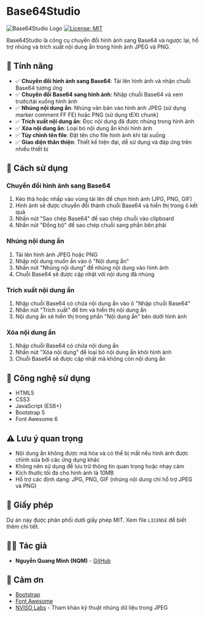# Base64Studio

![Base64Studio Logo](https://img.shields.io/badge/Base64-Studio-6c5ce7?style=for-the-badge&logo=data:image/svg+xml;base64,PHN2ZyB4bWxucz0iaHR0cDovL3d3dy53My5vcmcvMjAwMC9zdmciIHZpZXdCb3g9IjAgMCAyNCAyNCIgZmlsbD0ibm9uZSIgc3Ryb2tlPSIjZmZmZmZmIiBzdHJva2Utd2lkdGg9IjIiIHN0cm9rZS1saW5lY2FwPSJyb3VuZCIgc3Ryb2tlLWxpbmVqb2luPSJyb3VuZCIgY2xhc3M9ImZlYXRoZXIgZmVhdGhlci1jb2RlIj48cG9seWxpbmUgcG9pbnRzPSIxNiAxOCA4IDEyIDE2IDYiPjwvcG9seWxpbmU+PC9zdmc+)
[![License: MIT](https://img.shields.io/badge/License-MIT-yellow.svg)](https://opensource.org/licenses/MIT)

Base64Studio là công cụ chuyển đổi hình ảnh sang Base64 và ngược lại, hỗ trợ nhúng và trích xuất nội dung ẩn trong hình
ảnh JPEG và PNG.

## 🌟 Tính năng

- ✅ **Chuyển đổi hình ảnh sang Base64**: Tải lên hình ảnh và nhận chuỗi Base64 tương ứng
- ✅ **Chuyển đổi Base64 sang hình ảnh**: Nhập chuỗi Base64 và xem trước/tải xuống hình ảnh
- ✅ **Nhúng nội dung ẩn**: Nhúng văn bản vào hình ảnh JPEG (sử dụng marker comment FF FE) hoặc PNG (sử dụng tEXt chunk)
- ✅ **Trích xuất nội dung ẩn**: Đọc nội dung đã được nhúng trong hình ảnh
- ✅ **Xóa nội dung ẩn**: Loại bỏ nội dung ẩn khỏi hình ảnh
- ✅ **Tùy chỉnh tên file**: Đặt tên cho file hình ảnh khi tải xuống
- ✅ **Giao diện thân thiện**: Thiết kế hiện đại, dễ sử dụng và đáp ứng trên nhiều thiết bị

## 🚀 Cách sử dụng

### Chuyển đổi hình ảnh sang Base64

1. Kéo thả hoặc nhấp vào vùng tải lên để chọn hình ảnh (JPG, PNG, GIF)
2. Hình ảnh sẽ được chuyển đổi thành chuỗi Base64 và hiển thị trong ô kết quả
3. Nhấn nút "Sao chép Base64" để sao chép chuỗi vào clipboard
4. Nhấn nút "Đồng bộ" để sao chép chuỗi sang phần bên phải

### Nhúng nội dung ẩn

1. Tải lên hình ảnh JPEG hoặc PNG
2. Nhập nội dung muốn ẩn vào ô "Nội dung ẩn"
3. Nhấn nút "Nhúng nội dung" để nhúng nội dung vào hình ảnh
4. Chuỗi Base64 sẽ được cập nhật với nội dung đã nhúng

### Trích xuất nội dung ẩn

1. Nhập chuỗi Base64 có chứa nội dung ẩn vào ô "Nhập chuỗi Base64"
2. Nhấn nút "Trích xuất" để tìm và hiển thị nội dung ẩn
3. Nội dung ẩn sẽ hiển thị trong phần "Nội dung ẩn" bên dưới hình ảnh

### Xóa nội dung ẩn

1. Nhập chuỗi Base64 có chứa nội dung ẩn
2. Nhấn nút "Xóa nội dung" để loại bỏ nội dung ẩn khỏi hình ảnh
3. Chuỗi Base64 sẽ được cập nhật mà không còn nội dung ẩn

## 🔧 Công nghệ sử dụng

- HTML5
- CSS3
- JavaScript (ES6+)
- Bootstrap 5
- Font Awesome 6

## ⚠️ Lưu ý quan trọng

- Nội dung ẩn không được mã hóa và có thể bị mất nếu hình ảnh được chỉnh sửa bởi các ứng dụng khác
- Không nên sử dụng để lưu trữ thông tin quan trọng hoặc nhạy cảm
- Kích thước tối đa cho hình ảnh là 10MB
- Hỗ trợ các định dạng: JPG, PNG, GIF (nhúng nội dung chỉ hỗ trợ JPEG và PNG)

## 📝 Giấy phép

Dự án này được phân phối dưới giấy phép MIT. Xem file `LICENSE` để biết thêm chi tiết.

## 👨‍💻 Tác giả

- **Nguyễn Quang Minh (NQM)** - [GitHub](https://github.com/nqmgaming)

## 🙏 Cảm ơn

- [Bootstrap](https://getbootstrap.com/)
- [Font Awesome](https://fontawesome.com/)
- [NVISO Labs](https://blog.nviso.eu/2020/07/13/how-to-embed-secret-data-in-jpeg-files/) - Tham khảo kỹ thuật nhúng dữ
  liệu trong JPEG 
